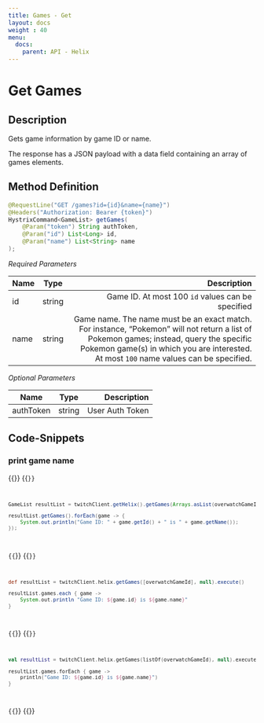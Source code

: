 ```yaml
---
title: Games - Get
layout: docs
weight : 40
menu: 
  docs:
    parent: API - Helix
---
```


# Get Games

## Description

Gets game information by game ID or name.

The response has a JSON payload with a data field containing an array of games elements.

## Method Definition

```java
@RequestLine("GET /games?id={id}&name={name}")
@Headers("Authorization: Bearer {token}")
HystrixCommand<GameList> getGames(
    @Param("token") String authToken,
	@Param("id") List<Long> id,
	@Param("name") List<String> name
);
```

*Required Parameters*

| Name          | Type      | Description  |
| ------------- |:---------:| -----------------:|
| id | string | Game ID. At most 100 `id` values can be specified |
| name | string | Game name. The name must be an exact match. For instance, “Pokemon” will not return a list of Pokemon games; instead, query the specific Pokemon game(s) in which you are interested. At most `100` name values can be specified. |

*Optional Parameters*

| Name          | Type      | Description  |
| ------------- |:---------:| -----------------:|
| authToken     | string    | User Auth Token |

## Code-Snippets

### print game name

{{<codeblocks>}}
{{<code Java>}}
```java
GameList resultList = twitchClient.getHelix().getGames(Arrays.asList(overwatchGameId), null).execute();

resultList.getGames().forEach(game -> {
    System.out.println("Game ID: " + game.getId() + " is " + game.getName());
});
```
{{</code>}}
{{<code Groovy>}}
```groovy
def resultList = twitchClient.helix.getGames([overwatchGameId], null).execute()

resultList.games.each { game ->
    System.out.println "Game ID: ${game.id} is ${game.name}"
}
```
{{</code>}}
{{<code Kotlin>}}
```kotlin
val resultList = twitchClient.helix.getGames(listOf(overwatchGameId), null).execute()

resultList.games.forEach { game ->
    println("Game ID: ${game.id} is ${game.name}")
}
```
{{</code>}}
{{</codeblocks>}}
